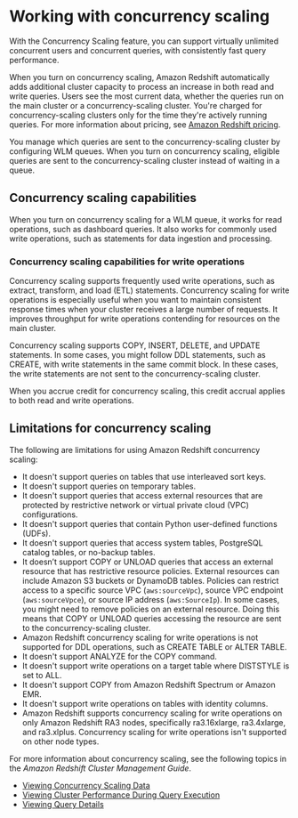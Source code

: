 # Working with concurrency scaling<a name="concurrency-scaling"></a>

With the Concurrency Scaling feature, you can support virtually unlimited concurrent users and concurrent queries, with consistently fast query performance\.

When you turn on concurrency scaling, Amazon Redshift automatically adds additional cluster capacity to process an increase in both read and write queries\. Users see the most current data, whether the queries run on the main cluster or a concurrency\-scaling cluster\. You're charged for concurrency\-scaling clusters only for the time they're actively running queries\. For more information about pricing, see [Amazon Redshift pricing](https://aws.amazon.com/redshift/pricing/)\. 

You manage which queries are sent to the concurrency\-scaling cluster by configuring WLM queues\. When you turn on concurrency scaling, eligible queries are sent to the concurrency\-scaling cluster instead of waiting in a queue\.

## Concurrency scaling capabilities<a name="concurrency-scaling-capabilities"></a>

When you turn on concurrency scaling for a WLM queue, it works for read operations, such as dashboard queries\. It also works for commonly used write operations, such as statements for data ingestion and processing\.

### Concurrency scaling capabilities for write operations<a name="concurrency-scaling-capabilities-write-operations"></a>

Concurrency scaling supports frequently used write operations, such as extract, transform, and load \(ETL\) statements\. Concurrency scaling for write operations is especially useful when you want to maintain consistent response times when your cluster receives a large number of requests\. It improves throughput for write operations contending for resources on the main cluster\.

Concurrency scaling supports COPY, INSERT, DELETE, and UPDATE statements\. In some cases, you might follow DDL statements, such as CREATE, with write statements in the same commit block\. In these cases, the write statements are not sent to the concurrency\-scaling cluster\.

When you accrue credit for concurrency scaling, this credit accrual applies to both read and write operations\.

## Limitations for concurrency scaling<a name="concurrency-scaling-limitations"></a>

 The following are limitations for using Amazon Redshift concurrency scaling: 
+ It doesn't support queries on tables that use interleaved sort keys\.
+ It doesn't support queries on temporary tables\.
+ It doesn't support queries that access external resources that are protected by restrictive network or virtual private cloud \(VPC\) configurations\.
+ It doesn't support queries that contain Python user\-defined functions \(UDFs\)\.
+ It doesn't support queries that access system tables, PostgreSQL catalog tables, or no\-backup tables\.
+ It doesn’t support COPY or UNLOAD queries that access an external resource that has restrictive resource policies\. External resources can include Amazon S3 buckets or DynamoDB tables\. Policies can restrict access to a specific source VPC \(`aws:sourceVpc`\), source VPC endpoint \(`aws:sourceVpce`\), or source IP address \(`aws:SourceIp`\)\. In some cases, you might need to remove policies on an external resource\. Doing this means that COPY or UNLOAD queries accessing the resource are sent to the concurrency\-scaling cluster\.
+ Amazon Redshift concurrency scaling for write operations is not supported for DDL operations, such as CREATE TABLE or ALTER TABLE\.
+ It doesn't support ANALYZE for the COPY command\.
+ It doesn't support write operations on a target table where DISTSTYLE is set to ALL\.
+ It doesn't support COPY from Amazon Redshift Spectrum or Amazon EMR\.
+ It doesn't support write operations on tables with identity columns\.
+ Amazon Redshift supports concurrency scaling for write operations on only Amazon Redshift RA3 nodes, specifically ra3\.16xlarge, ra3\.4xlarge, and ra3\.xlplus\. Concurrency scaling for write operations isn't supported on other node types\.

For more information about concurrency scaling, see the following topics in the *Amazon Redshift Cluster Management Guide*\.
+ [Viewing Concurrency Scaling Data](https://docs.aws.amazon.com/redshift/latest/mgmt/performance-metrics-concurrency-scaling.html) 
+ [Viewing Cluster Performance During Query Execution](https://docs.aws.amazon.com/redshift/latest/mgmt/performance-metrics-query-cluster.html) 
+ [Viewing Query Details](https://docs.aws.amazon.com/redshift/latest/mgmt/performance-metrics-query-execution-details.html) 